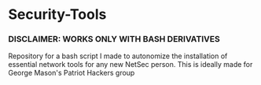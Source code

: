 # Security-Tools

<h3>DISCLAIMER: WORKS ONLY WITH BASH DERIVATIVES</h3>

Repository for a bash script I made to autonomize the installation of essential network tools for any new NetSec person. This is ideally made for George Mason's Patriot Hackers group
